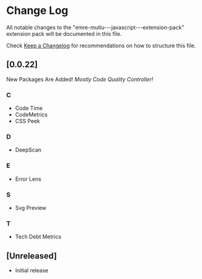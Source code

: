 # Change Log

All notable changes to the "emre-mutlu---javascript---extension-pack" extension pack will be documented in this file.

Check [Keep a Changelog](http://keepachangelog.com/) for recommendations on how to structure this file.

## [0.0.22]

New Packages Are Added!
_Mostly Code Quality Controller!_

### C

- Code Time
- CodeMetrics
- CSS Peek

### D

- DeepScan

### E

- Error Lens

### S

- Svg Preview

### T

- Tech Debt Metrics

## [Unreleased]

- Initial release
